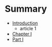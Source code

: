 # Summary

* [Introduction](README.md)
   * article 1
* [Chapter I](introduction_to_reinforcement_learning.md)
* [Part I](PartOne.md)

